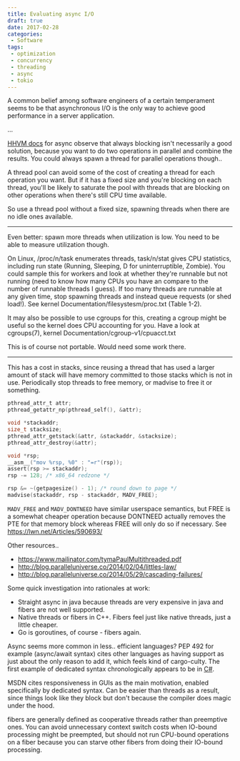 ```yaml
---
title: Evaluating async I/O
draft: true
date: 2017-02-28
categories:
 - Software
tags:
 - optimization
 - concurrency
 - threading
 - async
 - tokio
---
```


A common belief among software engineers of a certain temperament seems to be
that asynchronous I/O is the only way to achieve good performance in a server
application.

...

[HHVM docs][hhvm] for async observe that always blocking isn't necessarily a good
solution, because you want to do two operations in parallel and combine the
results. You could always spawn a thread for parallel operations though..

[hhvm]: https://docs.hhvm.com/hack/async/introduction

A thread pool can avoid some of the cost of creating a thread for each operation
you want. But if it has a fixed size and you're blocking on each thread, you'll
be likely to saturate the pool with threads that are blocking on other
operations when there's still CPU time available.

So use a thread pool without a fixed size, spawning threads when there are no
idle ones available.

---

Even better: spawn more threads when utilization is low. You need to be able
to measure utilization though.

On Linux, /proc/n/task enumerates threads, task/n/stat gives CPU statistics,
including run state (Running, Sleeping, D for uninterruptible, Zombie). You
could sample this for workers and look at whether they're runnable but not running
(need to know how many CPUs you have an compare to the number of runnable threads
I guess). If too many threads are runnable at any given time, stop spawning threads
and instead queue requests (or shed load!). See kernel Documentation/filesystesm/proc.txt
(Table 1-2).

It may also be possible to use cgroups for this, creating a cgroup might be useful
so the kernel does CPU accounting for you. Have a look at cgroups(7), kernel
Documentation/cgroup-v1/cpuacct.txt

This is of course not portable. Would need some work there.

---

This has a cost in stacks, since reusing a thread that has used a larger amount
of stack will have memory committed to those stacks which is not in use.
Periodically stop threads to free memory, or madvise to free it or something.

```c
pthread_attr_t attr;
pthread_getattr_np(pthread_self(), &attr);

void *stackaddr;
size_t stacksize;
pthread_attr_getstack(&attr, &stackaddr, &stacksize);
pthread_attr_destroy(&attr);

void *rsp;
__asm__("mov %rsp, %0" : "=r"(rsp));
assert(rsp >= stackaddr);
rsp -= 128; /* x86_64 redzone */

rsp &= ~(getpagesize() - 1); /* round down to page */
madvise(stackaddr, rsp - stackaddr, MADV_FREE);
```

`MADV_FREE` and `MADV_DONTNEED` have similar userspace semantics, but FREE is a
somewhat cheaper operation because DONTNEED actually removes the PTE for that
memory block whereas FREE will only do so if necessary. See https://lwn.net/Articles/590693/

Other resources..

 * https://www.mailinator.com/tymaPaulMultithreaded.pdf
 * http://blog.paralleluniverse.co/2014/02/04/littles-law/
 * http://blog.paralleluniverse.co/2014/05/29/cascading-failures/

Some quick investigation into rationales at work:

 * Straight async in java because threads are very expensive in java and fibers
   are not well supported.
 * Native threads or fibers in C++. Fibers feel just like native threads, just a
   little cheaper.
 * Go is goroutines, of course - fibers again.

Async seems more common in less.. efficient languages? PEP 492 for example
(async/await syntax) cites other languages as having support as just about the
only reason to add it, which feels kind of cargo-culty. The first example of
dedicated syntax chronologically appears to be in
[C#](https://msdn.microsoft.com/en-us/library/mt674882.aspx).

MSDN cites responsiveness in GUIs as the main motivation, enabled specifically
by dedicated syntax. Can be easier than threads as a result, since things look
like they block but don't because the compiler does magic under the hood.

fibers are generally defined as cooperative threads rather than preemptive
ones. You can avoid unnecessary context switch costs when IO-bound processing
might be preempted, but should not run CPU-bound operations on a fiber because
you can starve other fibers from doing their IO-bound processing.
